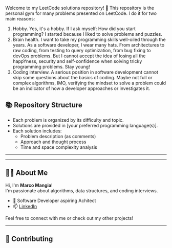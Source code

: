 Welcome to my LeetCode solutions repository! 🚀
This repository is the personal gym for many problems presented on LeetCode. I do it for two main reasons: 
1) Hobby. Yes, it's a hobby. If I ask myself: How did you start programming? I started because I liked to solve problems and puzzles.
2) Brain health. I want to take my programming skills well-oiled through the years. As a software developer, I wear many hats. From architectures to raw coding, from testing to query optimization, from bug fixing to devOps problems. But I cannot accept the idea of losing all the happYness, security and self-confidence when solving tricky programming problems. Stay young!
3) Coding interview. A serious position in software development cannot skip some questions about the basics of coding. Maybe not full or complex algorithms, IMO, verifying the mindset to solve a problem could be an indicator of how a developer approaches or investigates it.

## 📚 Repository Structure

- Each problem is organized by its difficulty and topic.
- Solutions are provided in [your preferred programming language(s)].
- Each solution includes:
  - Problem description (as comments)
  - Approach and thought process
  - Time and space complexity analysis

---


---

## 🧑‍💻 About Me

Hi, I'm **Marco Mangia**!  
I'm passionate about algorithms, data structures, and coding interviews.  
- 💼 Software Developer aspiring Achitect
- 📫 [LinkedIn](https://www.linkedin.com/in/marcomangia)

Feel free to connect with me or check out my other projects!

---

## 🤝 Contributing
